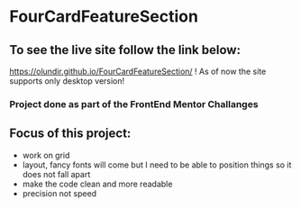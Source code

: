 # FourCardFeatureSection

## To see the live site follow the link below:

https://olundir.github.io/FourCardFeatureSection/
! As of now the site supports only desktop version!

### Project done as part of the FrontEnd Mentor Challanges

## Focus of this project:

- work on grid
- layout, fancy fonts will come but I need to be able to position things so it does not fall apart
- make the code clean and more readable
- precision not speed

